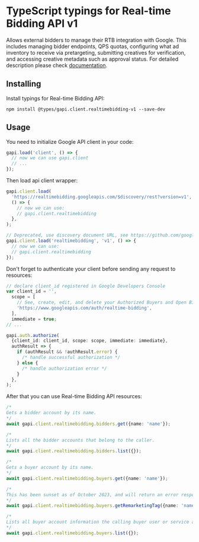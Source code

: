 # TypeScript typings for Real-time Bidding API v1

Allows external bidders to manage their RTB integration with Google. This includes managing bidder endpoints, QPS quotas, configuring what ad inventory to receive via pretargeting, submitting creatives for verification, and accessing creative metadata such as approval status.
For detailed description please check [documentation](https://developers.google.com/authorized-buyers/apis/realtimebidding/reference/rest/).

## Installing

Install typings for Real-time Bidding API:

```
npm install @types/gapi.client.realtimebidding-v1 --save-dev
```

## Usage

You need to initialize Google API client in your code:

```typescript
gapi.load('client', () => {
  // now we can use gapi.client
  // ...
});
```

Then load api client wrapper:

```typescript
gapi.client.load(
  'https://realtimebidding.googleapis.com/$discovery/rest?version=v1',
  () => {
    // now we can use:
    // gapi.client.realtimebidding
  },
);
```

```typescript
// Deprecated, use discovery document URL, see https://github.com/google/google-api-javascript-client/blob/master/docs/reference.md#----gapiclientloadname----version----callback--
gapi.client.load('realtimebidding', 'v1', () => {
  // now we can use:
  // gapi.client.realtimebidding
});
```

Don't forget to authenticate your client before sending any request to resources:

```typescript
// declare client_id registered in Google Developers Console
var client_id = '',
  scope = [
    // See, create, edit, and delete your Authorized Buyers and Open Bidding account entities
    'https://www.googleapis.com/auth/realtime-bidding',
  ],
  immediate = true;
// ...

gapi.auth.authorize(
  {client_id: client_id, scope: scope, immediate: immediate},
  authResult => {
    if (authResult && !authResult.error) {
      /* handle successful authorization */
    } else {
      /* handle authorization error */
    }
  },
);
```

After that you can use Real-time Bidding API resources: <!-- TODO: make this work for multiple namespaces -->

```typescript
/*
Gets a bidder account by its name.
*/
await gapi.client.realtimebidding.bidders.get({name: 'name'});

/*
Lists all the bidder accounts that belong to the caller.
*/
await gapi.client.realtimebidding.bidders.list({});

/*
Gets a buyer account by its name.
*/
await gapi.client.realtimebidding.buyers.get({name: 'name'});

/*
This has been sunset as of October 2023, and will return an error response if called. For more information, see the release notes: https://developers.google.com/authorized-buyers/apis/relnotes#real-time-bidding-api Gets remarketing tag for a buyer. A remarketing tag is a piece of JavaScript code that can be placed on a web page. When a user visits a page containing a remarketing tag, Google adds the user to a user list.
*/
await gapi.client.realtimebidding.buyers.getRemarketingTag({name: 'name'});

/*
Lists all buyer account information the calling buyer user or service account is permissioned to manage.
*/
await gapi.client.realtimebidding.buyers.list({});
```
